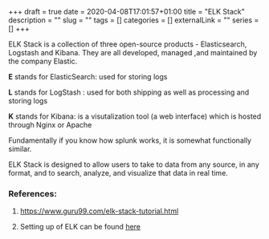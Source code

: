 +++ 
draft = true
date = 2020-04-08T17:01:57+01:00
title = "ELK Stack"
description = ""
slug = "" 
tags = []
categories = []
externalLink = ""
series = []
+++

ELK Stack is a collection of three open-source products - Elasticsearch, Logstash and Kibana.
They are all developed, managed ,and maintained by the company Elastic.
	
**E** stands for ElasticSearch: used for storing logs

**L** stands for LogStash : used for both shipping as well as processing and storing logs

**K** stands for Kibana: is a visutalization tool (a web interface) which is hosted through Nginx or Apache


Fundamentally if you know how splunk works, it is somewhat functionally similar.

ELK Stack is designed to allow users to take to data from any source, in any format, and to search, analyze, and visualize that data in real time.
 


### References:
1. https://www.guru99.com/elk-stack-tutorial.html

2. Setting up of ELK can be found [here](https://www.elastic.co/start)
